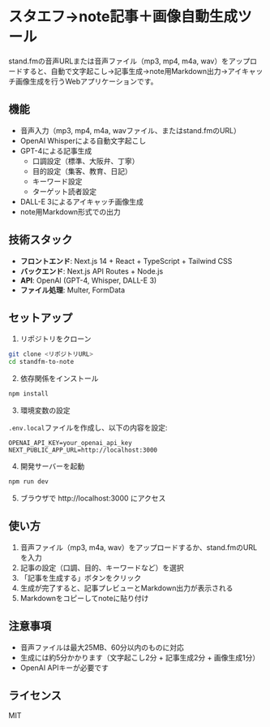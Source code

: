 # スタエフ→note記事＋画像自動生成ツール

stand.fmの音声URLまたは音声ファイル（mp3, mp4, m4a, wav）をアップロードすると、自動で文字起こし→記事生成→note用Markdown出力→アイキャッチ画像生成を行うWebアプリケーションです。

## 機能

- 音声入力（mp3, mp4, m4a, wavファイル、またはstand.fmのURL）
- OpenAI Whisperによる自動文字起こし
- GPT-4による記事生成
  - 口調設定（標準、大阪弁、丁寧）
  - 目的設定（集客、教育、日記）
  - キーワード設定
  - ターゲット読者設定
- DALL-E 3によるアイキャッチ画像生成
- note用Markdown形式での出力

## 技術スタック

- **フロントエンド**: Next.js 14 + React + TypeScript + Tailwind CSS
- **バックエンド**: Next.js API Routes + Node.js
- **API**: OpenAI (GPT-4, Whisper, DALL-E 3)
- **ファイル処理**: Multer, FormData

## セットアップ

1. リポジトリをクローン

```bash
git clone <リポジトリURL>
cd standfm-to-note
```

2. 依存関係をインストール

```bash
npm install
```

3. 環境変数の設定

`.env.local`ファイルを作成し、以下の内容を設定:

```
OPENAI_API_KEY=your_openai_api_key
NEXT_PUBLIC_APP_URL=http://localhost:3000
```

4. 開発サーバーを起動

```bash
npm run dev
```

5. ブラウザで http://localhost:3000 にアクセス

## 使い方

1. 音声ファイル（mp3, m4a, wav）をアップロードするか、stand.fmのURLを入力
2. 記事の設定（口調、目的、キーワードなど）を選択
3. 「記事を生成する」ボタンをクリック
4. 生成が完了すると、記事プレビューとMarkdown出力が表示される
5. Markdownをコピーしてnoteに貼り付け

## 注意事項

- 音声ファイルは最大25MB、60分以内のものに対応
- 生成には約5分かかります（文字起こし2分 + 記事生成2分 + 画像生成1分）
- OpenAI APIキーが必要です

## ライセンス

MIT





